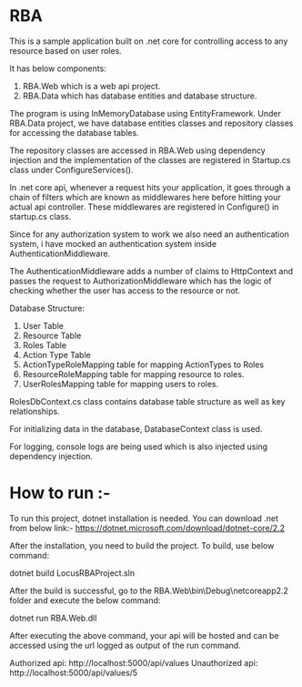 # RBA
This is a sample application built on .net core for controlling access to any resource based on user roles.

It has below components:

1) RBA.Web which is a web api project.
2) RBA.Data which has database entities and database structure.

The program is using InMemoryDatabase using EntityFramework. Under RBA.Data project, we have database entities classes and repository classes for accessing the database tables.

The repository classes are accessed in RBA.Web using dependency injection and the implementation of the classes are registered in Startup.cs class under ConfigureServices().

In .net core api, whenever a request hits your application, it goes through a chain of filters which are known as middlewares here before hitting your actual api controller. These middlewares are registered in Configure() in startup.cs class.

Since for any authorization system to work we also need an authentication system, i have mocked an authentication system inside AuthenticationMiddleware.

The AuthenticationMiddleware adds a number of claims to HttpContext and passes the request to AuthorizationMiddleware which has the logic of checking whether the user has access to the resource or not.

Database Structure:
1) User Table
2) Resource Table
3) Roles Table
4) Action Type Table
5) ActionTypeRoleMapping table for mapping ActionTypes to Roles
6) ResourceRoleMapping table for mapping resource to roles.
7) UserRolesMapping table for mapping users to roles.

RolesDbContext.cs class contains database table structure as well as key relationships.

For initializing data in the database, DatabaseContext class is used.

For logging, console logs are being used which is also injected using dependency injection.

# How to run :-

To run this project, dotnet installation is needed.
You can download .net from below link:-
https://dotnet.microsoft.com/download/dotnet-core/2.2 

After the installation, you need to build the project.
To build, use below command:

dotnet build LocusRBAProject.sln
 

After the build is successful, go to the RBA.Web\bin\Debug\netcoreapp2.2 folder and execute the below command:

dotnet run RBA.Web.dll
 

After executing the above command, your api will be hosted and can be accessed using the url logged as output of the run command.
 

Authorized api: http://localhost:5000/api/values
Unauthorized api: http://localhost:5000/api/values/5

